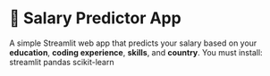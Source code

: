 
# 💼 Salary Predictor App

A simple Streamlit web app that predicts your salary based on your **education**, **coding experience**, **skills**, and **country**.
 You must install:
streamlit
pandas
scikit-learn
